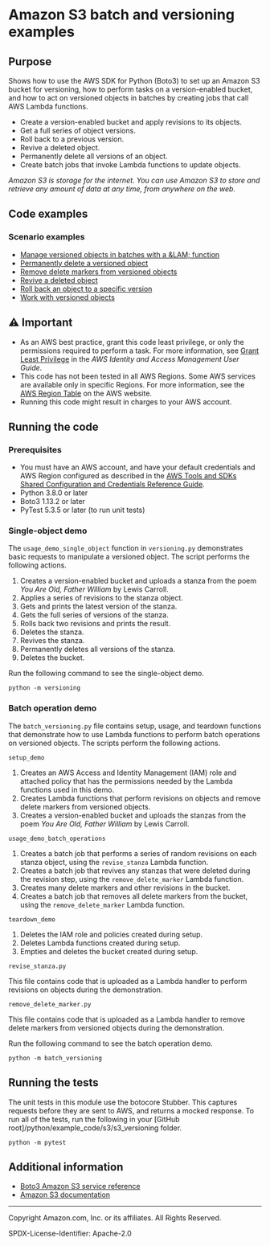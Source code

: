 # Amazon S3 batch and versioning examples

## Purpose

Shows how to use the AWS SDK for Python (Boto3) to set up an Amazon S3 bucket for 
versioning, how to perform tasks on a version-enabled bucket, and how to act on
versioned objects in batches by creating jobs that call AWS Lambda functions. 

* Create a version-enabled bucket and apply revisions to its objects.
* Get a full series of object versions.
* Roll back to a previous version.
* Revive a deleted object.
* Permanently delete all versions of an object.
* Create batch jobs that invoke Lambda functions to update objects.

*Amazon S3 is storage for the internet. You can use Amazon S3 to store and retrieve any 
amount of data at any time, from anywhere on the web.*

## Code examples

### Scenario examples

* [Manage versioned objects in batches with a &LAM; function](https://github.com/awsdocs/aws-doc-sdk-examples/blob/main/python/example_code/s3/s3_versioning/batch_versioning.py)
* [Permanently delete a versioned object](https://github.com/awsdocs/aws-doc-sdk-examples/blob/main/python/example_code/s3/s3_versioning/versioning.py)
* [Remove delete markers from versioned objects](https://github.com/awsdocs/aws-doc-sdk-examples/blob/main/python/example_code/s3/s3_versioning/remove_delete_marker.py)
* [Revive a deleted object](https://github.com/awsdocs/aws-doc-sdk-examples/blob/main/python/example_code/s3/s3_versioning/versioning.py)
* [Roll back an object to a specific version](https://github.com/awsdocs/aws-doc-sdk-examples/blob/main/python/example_code/s3/s3_versioning/versioning.py)
* [Work with versioned objects](https://github.com/awsdocs/aws-doc-sdk-examples/blob/main/python/example_code/s3/s3_versioning/versioning.py)

## ⚠ Important

- As an AWS best practice, grant this code least privilege, or only the 
  permissions required to perform a task. For more information, see 
  [Grant Least Privilege](https://docs.aws.amazon.com/IAM/latest/UserGuide/best-practices.html#grant-least-privilege) 
  in the *AWS Identity and Access Management 
  User Guide*.
- This code has not been tested in all AWS Regions. Some AWS services are 
  available only in specific Regions. For more information, see the 
  [AWS Region Table](https://aws.amazon.com/about-aws/global-infrastructure/regional-product-services/)
  on the AWS website.
- Running this code might result in charges to your AWS account.

## Running the code

### Prerequisites

- You must have an AWS account, and have your default credentials and AWS Region
  configured as described in the [AWS Tools and SDKs Shared Configuration and
  Credentials Reference Guide](https://docs.aws.amazon.com/credref/latest/refdocs/creds-config-files.html).
- Python 3.8.0 or later
- Boto3 1.13.2 or later
- PyTest 5.3.5 or later (to run unit tests)

### Single-object demo

The `usage_demo_single_object` function in `versioning.py` demonstrates basic requests 
to manipulate a versioned object. The script performs the following actions.

1. Creates a version-enabled bucket and uploads a stanza from the poem *You Are Old,
Father William* by Lewis Carroll.
1. Applies a series of revisions to the stanza object.
1. Gets and prints the latest version of the stanza.
1. Gets the full series of versions of the stanza.
1. Rolls back two revisions and prints the result.
1. Deletes the stanza.
1. Revives the stanza.
1. Permanently deletes all versions of the stanza.
1. Deletes the bucket.

Run the following command to see the single-object demo.

```
python -m versioning
``` 

### Batch operation demo

The `batch_versioning.py` file contains setup, usage, and teardown functions that 
demonstrate how to use Lambda functions to perform batch operations on versioned
objects. The scripts perform the following actions.

`setup_demo`
1. Creates an AWS Access and Identity Management (IAM) role and attached policy that 
has the permissions needed by the Lambda functions used in this demo.
1. Creates Lambda functions that perform revisions on objects and remove delete markers
from versioned objects.
1. Creates a version-enabled bucket and uploads the stanzas from the poem *You Are Old,
Father William* by Lewis Carroll.

`usage_demo_batch_operations`
1. Creates a batch job that performs a series of random revisions on each stanza 
object, using the `revise_stanza` Lambda function.
1. Creates a batch job that revives any stanzas that were deleted during the revision
step, using the `remove_delete_marker` Lambda function.
1. Creates many delete markers and other revisions in the bucket.
1. Creates a batch job that removes all delete markers from the bucket, using the
`remove_delete_marker` Lambda function.

`teardown_demo`
1. Deletes the IAM role and policies created during setup.
1. Deletes Lambda functions created during setup.
1. Empties and deletes the bucket created during setup.

`revise_stanza.py`

This file contains code that is uploaded as a Lambda handler to perform revisions on
objects during the demonstration.

`remove_delete_marker.py`

This file contains code that is uploaded as a Lambda handler to remove delete markers
from versioned objects during the demonstration. 

Run the following command to see the batch operation demo.

```
python -m batch_versioning
``` 

## Running the tests

The unit tests in this module use the botocore Stubber. This captures requests before 
they are sent to AWS, and returns a mocked response. To run all of the tests, 
run the following in your [GitHub root]/python/example_code/s3/s3_versioning 
folder.

```
python -m pytest
```

## Additional information

- [Boto3 Amazon S3 service reference](https://boto3.amazonaws.com/v1/documentation/api/latest/reference/services/s3.html)
- [Amazon S3 documentation](https://docs.aws.amazon.com/s3)

---
Copyright Amazon.com, Inc. or its affiliates. All Rights Reserved.

SPDX-License-Identifier: Apache-2.0
